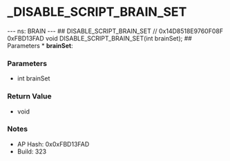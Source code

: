 # _DISABLE_SCRIPT_BRAIN_SET

--- ns: BRAIN --- ## DISABLE_SCRIPT_BRAIN_SET  // 0x14D8518E9760F08F 0xFBD13FAD void DISABLE_SCRIPT_BRAIN_SET(int brainSet);   ## Parameters * **brainSet**:

### Parameters
* int brainSet

### Return Value
* void

### Notes
* AP Hash: 0x0xFBD13FAD
* Build: 323

